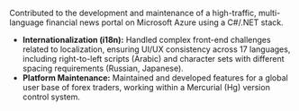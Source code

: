 Contributed to the development and maintenance of a high-traffic, multi-language financial news portal on Microsoft Azure using a C#/.NET stack.

- **Internationalization (i18n):** Handled complex front-end challenges related to localization, ensuring UI/UX consistency across 17 languages, including right-to-left scripts (Arabic) and character sets with different spacing requirements (Russian, Japanese).
- **Platform Maintenance:** Maintained and developed features for a global user base of forex traders, working within a Mercurial (Hg) version control system.

